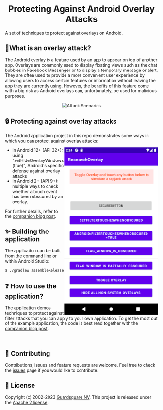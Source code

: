 <h1 align="center">Protecting Against Android Overlay Attacks</h4>

A set of techniques to protect against overlays on Android.

## 📱What is an overlay attack?

<p>
The Android overlay is a feature used by an app to appear on top of another app. 
Overlays are commonly used to display floating views such as the chat bubbles in Facebook Messenger 
or to display a temporary message or alert. 
They are often used to provide a more convenient user experience by allowing 
users to access certain features or information without leaving the app they are currently using. 
However, the benefits of this feature come with a big risk as Android overlays can, 
unfortunately, be used for malicious purposes.
</p>

<center>
<img src="https://www.guardsquare.com/hs-fs/hubfs/Blog%20assets/Blog%20internal%20images/1_attack-scenarios.png?width=800&height=468&name=1_attack-scenarios.png" alt="Attack Scenarios"/>
</center>

## 🔒 Protecting against overlay attacks

The Android application project in this repo demonstrates some ways in which you can protect against overlay attacks:

<img align="right" src=screenshot.png width="309" />

* In Android 12+ (API 32+): using "setHideOverlayWindows(true)", Android's specific defense against overlay attacks
* In Android 2+ (API 9+): multiple ways to check whether a touch event has been obscured by an overlay.

For further details, refer to the [companion blog post](https://www.guardsquare.com/blog/protecting-against-android-overlay-attacks-guardsquare).


## ✨ Building the application

The application can be built from the command line or within Android Studio:


```shell
$ ./gradlew assembleRelease
```

## ❓ How to use the application?

The application demos techniques to protect against filter attacks that
you can apply to your own application. To get the most out of the example application, the code is best read
together with the [companion blog post](https://www.guardsquare.com/blog/protecting-against-android-overlay-attacks-guardsquare).

<br clear=right />

## 🤝 Contributing

Contributions, issues and feature requests are welcome.
Feel free to check the [issues](https://github.com/Guardsquare/android-overlay-detection/issues) page if you would like to contribute.

## 📝 License

Copyright (c) 2002-2023 [Guardsquare NV](https://www.guardsquare.com/).
This project is released under the [Apache 2 license](LICENSE).
